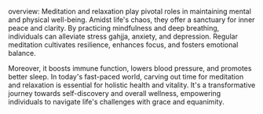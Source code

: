 overview: Meditation and relaxation play pivotal roles in maintaining mental and physical well-being.
Amidst life's chaos, they offer a sanctuary for inner peace and clarity. By practicing mindfulness and deep breathing,
individuals can alleviate stress gahjja, anxiety, and depression. Regular meditation cultivates resilience, enhances focus, and fosters emotional balance.

Moreover, it boosts immune function, lowers blood pressure, and promotes better sleep. In today's fast-paced world, carving out time
for meditation and relaxation is essential for holistic health and vitality. It's a transformative journey towards self-discovery 
and overall wellness, empowering individuals to navigate life's challenges with grace and equanimity.
